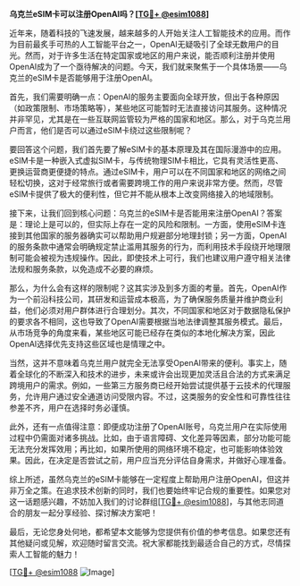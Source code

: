**乌克兰eSIM卡可以注册OpenAI吗？[[TG💪+ @esim1088](https://t.me/s/esim1088)]**

近年来，随着科技的飞速发展，越来越多的人开始关注人工智能技术的应用。而作为目前最炙手可热的人工智能平台之一，OpenAI无疑吸引了全球无数用户的目光。然而，对于许多生活在特定国家或地区的用户来说，能否顺利注册并使用OpenAI成为了一个亟待解决的问题。今天，我们就来聚焦于一个具体场景——乌克兰的eSIM卡是否能够用于注册OpenAI。

首先，我们需要明确一点：OpenAI的服务主要面向全球开放，但出于各种原因（如政策限制、市场策略等），某些地区可能暂时无法直接访问其服务。这种情况并非罕见，尤其是在一些互联网监管较为严格的国家和地区。那么，对于乌克兰用户而言，他们是否可以通过eSIM卡绕过这些限制呢？

要回答这个问题，我们首先要了解eSIM卡的基本原理及其在国际漫游中的应用。eSIM卡是一种嵌入式虚拟SIM卡，与传统物理SIM卡相比，它具有灵活性更高、更换运营商更便捷的特点。通过eSIM卡，用户可以在不同国家和地区的网络之间轻松切换，这对于经常旅行或者需要跨境工作的用户来说非常方便。然而，尽管eSIM卡提供了极大的便利性，但它并不能从根本上改变网络接入的地域限制。

接下来，让我们回到核心问题：乌克兰的eSIM卡是否能用来注册OpenAI？答案是：理论上是可以的，但实际上存在一定的风险和限制。一方面，使用eSIM卡连接到其他国家的服务器确实可以帮助用户规避部分地理封锁；另一方面，OpenAI的服务条款中通常会明确规定禁止滥用其服务的行为，而利用技术手段绕开地理限制可能会被视为违规操作。因此，即使技术上可行，我们也建议用户遵守相关法律法规和服务条款，以免造成不必要的麻烦。

那么，为什么会有这样的限制呢？这其实涉及到多方面的考量。首先，OpenAI作为一个前沿科技公司，其研发和运营成本极高，为了确保服务质量并维护商业利益，他们必须对用户群体进行合理划分。其次，不同国家和地区对于数据隐私保护的要求各不相同，这也导致了OpenAI需要根据当地法律调整其服务模式。最后，从市场竞争的角度来看，某些地区可能已经存在类似的本地化解决方案，因此OpenAI选择优先支持这些区域也是情理之中。

当然，这并不意味着乌克兰用户就完全无法享受OpenAI带来的便利。事实上，随着全球化的不断深入和技术的进步，未来或许会出现更加灵活且合法的方式来满足跨境用户的需求。例如，一些第三方服务商已经开始尝试提供基于云技术的代理服务，允许用户通过安全通道访问受限内容。不过，这类服务的安全性和可靠性往往参差不齐，用户在选择时务必谨慎。

此外，还有一点值得注意：即便成功注册了OpenAI账号，乌克兰用户在实际使用过程中仍需面对诸多挑战。比如，由于语言障碍、文化差异等因素，部分功能可能无法充分发挥效用；再比如，如果所使用的网络环境不稳定，也可能影响体验效果。因此，在决定是否尝试之前，用户应当充分评估自身需求，并做好心理准备。

综上所述，虽然乌克兰的eSIM卡能够在一定程度上帮助用户注册OpenAI，但这并非万全之策。在追求技术创新的同时，我们也要始终牢记合规的重要性。如果您对这一话题感兴趣，不妨加入我们的讨论群组[[TG💪+ @esim1088](https://t.me/s/esim1088)]，与其他志同道合的朋友一起分享经验、探讨解决方案吧！

最后，无论您身处何地，都希望本文能够为您提供有价值的参考信息。如果您还有其他疑问或见解，欢迎随时留言交流。祝大家都能找到最适合自己的方式，尽情探索人工智能的魅力！

[[TG💪+ @esim1088](https://t.me/s/esim1088) ![Image](https://i.postimg.cc/4NQfJmqS/Snipaste-2025-05-13-00-14-12.png)]